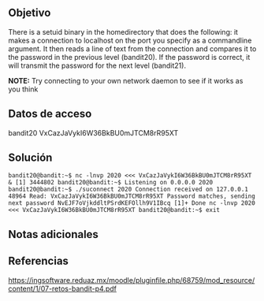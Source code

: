 ## Objetivo

There is a setuid binary in the homedirectory that does the following: it makes a connection to localhost on the port you specify as a commandline argument. It then reads a line of text from the connection and compares it to the password in the previous level (bandit20). If the password is correct, it will transmit the password for the next level (bandit21).

**NOTE:** Try connecting to your own network daemon to see if it works as you think

## Datos de acceso

bandit20
VxCazJaVykI6W36BkBU0mJTCM8rR95XT

## Solución

```bash()
bandit20@bandit:~$ nc -lnvp 2020 <<< VxCazJaVykI6W36BkBU0mJTCM8rR95XT & [1] 3444802 bandit20@bandit:~$ Listening on 0.0.0.0 2020 bandit20@bandit:~$ ./suconnect 2020 Connection received on 127.0.0.1 48964 Read: VxCazJaVykI6W36BkBU0mJTCM8rR95XT Password matches, sending next password NvEJF7oVjkddltPSrdKEFOllh9V1IBcq [1]+ Done nc -lnvp 2020 <<< VxCazJaVykI6W36BkBU0mJTCM8rR95XT bandit20@bandit:~$ exit
```

## Notas adicionales

## Referencias

https://ingsoftware.reduaz.mx/moodle/pluginfile.php/68759/mod_resource/content/1/07-retos-bandit-p4.pdf